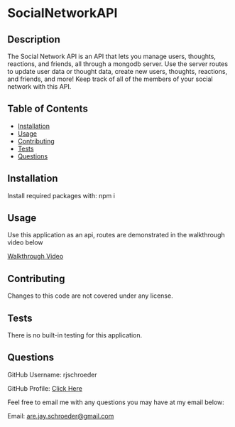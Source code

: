# SocialNetworkAPI

## Description

The Social Network API is an API that lets you manage users, thoughts, reactions, and friends, all through a mongodb server. Use the server routes to update user data or thought data, create new users, thoughts, reactions, and friends, and more! Keep track of all of the members of your social network with this API.

## Table of Contents

- [Installation](#installation)
- [Usage](#usage)
- [Contributing](#contributing)
- [Tests](#tests)
- [Questions](#questions)

## Installation

Install required packages with: npm i

## Usage

Use this application as an api, routes are demonstrated in the walkthrough video below

[Walkthrough Video](https://drive.google.com/file/d/1731PlnG3Et-ja0vA8Vs_rcy6TYnYHPWD/view)

## Contributing

Changes to this code are not covered under any license.

## Tests

There is no built-in testing for this application.

## Questions

GitHub Username: rjschroeder

GitHub Profile: [Click Here](https://github.com/rjschroeder)

Feel free to email me with any questions you may have at my email below:

Email: are.jay.schroeder@gmail.com

